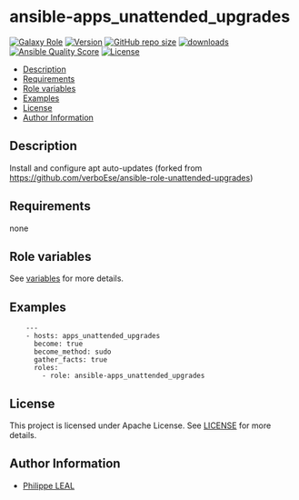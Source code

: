 # ansible-apps_unattended_upgrades

[![Galaxy Role](https://img.shields.io/badge/galaxy-apps_unattended_upgrades-purple?style=flat)](https://galaxy.ansible.com/lotusnoir/apps_unattended_upgrades)
[![Version](https://img.shields.io/github/release/lotusnoir/ansible-apps_unattended_upgrades.svg)](https://github.com/lotusnoir/ansible-apps_unattended_upgrades/releases/latest)
[![GitHub repo size](https://img.shields.io/github/repo-size/lotusnoir/ansible-apps_unattended_upgrades?color=orange&style=flat)](https://galaxy.ansible.com/lotusnoir/apps_unattended_upgrades)
[![downloads](https://img.shields.io/ansible/role/d/)](https://galaxy.ansible.com/lotusnoir/apps_unattended_upgrades)
[![Ansible Quality Score](https://img.shields.io/ansible/quality/)](https://galaxy.ansible.com/lotusnoir/apps_unattended_upgrades)
[![License](https://img.shields.io/badge/license-Apache--2.0-brightgreen?style=flat)](https://opensource.org/licenses/Apache-2.0)

<!-- START doctoc generated TOC please keep comment here to allow auto update -->
<!-- DON'T EDIT THIS SECTION, INSTEAD RE-RUN doctoc TO UPDATE -->

- [Description](#description)
- [Requirements](#requirements)
- [Role variables](#role-variables)
- [Examples](#examples)
- [License](#license)
- [Author Information](#author-information)

<!-- END doctoc generated TOC please keep comment here to allow auto update -->

## Description

Install and configure apt auto-updates (forked from https://github.com/verboEse/ansible-role-unattended-upgrades)
## Requirements

none

## Role variables

See [variables](/defaults/main.yml) for more details.

## Examples

        ---
        - hosts: apps_unattended_upgrades
          become: true
          become_method: sudo
          gather_facts: true
          roles:
            - role: ansible-apps_unattended_upgrades


## License

This project is licensed under Apache License. See [LICENSE](/LICENSE) for more details.

## Author Information

- [Philippe LEAL](https://github.com/lotusnoir)
